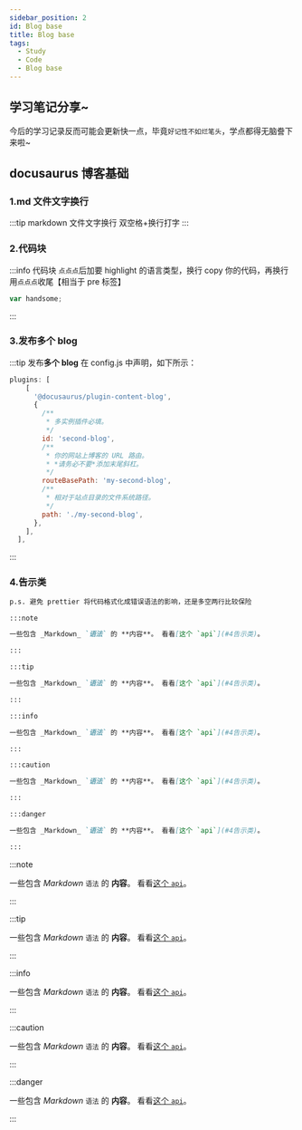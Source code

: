 ```yaml
---
sidebar_position: 2
id: Blog base
title: Blog base
tags:
  - Study
  - Code
  - Blog base
---
```


## 学习笔记分享~

今后的学习记录反而可能会更新快一点，毕竟`好记性不如烂笔头`，学点都得无脑誊下来啦~

## docusaurus 博客基础

### 1.md 文件文字换行

:::tip markdown 文件文字换行
双空格+换行打字
:::

### 2.代码块

:::info 代码块
`点点点`后加要 highlight 的语言类型，换行 copy 你的代码，再换行用`点点点`收尾【相当于 pre 标签】

```js
var handsome;
```

:::

### 3.发布多个 blog

:::tip 发布**多个 blog**
在 config.js 中声明，如下所示：

```js title="/static/docusaurus.config.js"
plugins: [
    [
      '@docusaurus/plugin-content-blog',
      {
        /**
         * 多实例插件必填。
         */
        id: 'second-blog',
        /**
         * 你的网站上博客的 URL 路由。
         * *请务必不要*添加末尾斜杠。
         */
        routeBasePath: 'my-second-blog',
        /**
         * 相对于站点目录的文件系统路径。
         */
        path: './my-second-blog',
      },
    ],
  ],
```

:::

### 4.告示类

```markdown
p.s. 避免 prettier 将代码格式化成错误语法的影响，还是多空两行比较保险

:::note

一些包含 _Markdown_ `语法` 的 **内容**。 看看[这个 `api`](#4告示类)。

:::

:::tip

一些包含 _Markdown_ `语法` 的 **内容**。 看看[这个 `api`](#4告示类)。

:::

:::info

一些包含 _Markdown_ `语法` 的 **内容**。 看看[这个 `api`](#4告示类)。

:::

:::caution

一些包含 _Markdown_ `语法` 的 **内容**。 看看[这个 `api`](#4告示类)。

:::

:::danger

一些包含 _Markdown_ `语法` 的 **内容**。 看看[这个 `api`](#4告示类)。

:::
```

:::note

一些包含 _Markdown_ `语法` 的 **内容**。 看看[这个 `api`](#4告示类)。

:::

:::tip

一些包含 _Markdown_ `语法` 的 **内容**。 看看[这个 `api`](#4告示类)。

:::

:::info

一些包含 _Markdown_ `语法` 的 **内容**。 看看[这个 `api`](#4告示类)。

:::

:::caution

一些包含 _Markdown_ `语法` 的 **内容**。 看看[这个 `api`](#4告示类)。

:::

:::danger

一些包含 _Markdown_ `语法` 的 **内容**。 看看[这个 `api`](#4告示类)。

:::
